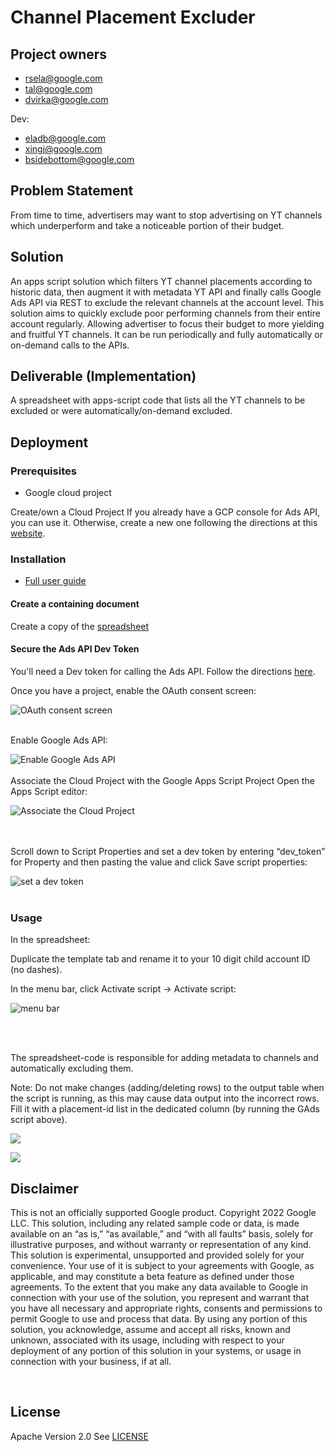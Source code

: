 
# Channel Placement Excluder


## Project owners
- rsela@google.com
- tal@google.com
- dvirka@google.com


Dev: 
- eladb@google.com
- xingj@google.com
- bsidebottom@google.com 



## Problem Statement

From time to time, advertisers may want to stop advertising on YT channels which underperform  and take a noticeable portion of their budget. 


## Solution

An apps script solution which filters YT channel placements according to historic data, then augment it with metadata YT API and finally calls Google Ads API via REST to exclude the relevant channels at the account level. This solution aims to quickly exclude poor performing channels from their entire account regularly. Allowing advertiser to focus their budget to more yielding and fruitful YT channels.
It can be run periodically and fully automatically or on-demand calls to the APIs.


## Deliverable (Implementation)

A spreadsheet with apps-script code that lists all the YT channels to be excluded or were automatically/on-demand excluded.



## Deployment

### Prerequisites

* Google cloud project

Create/own a Cloud Project
If you already have a GCP console for Ads API, you can use it.  Otherwise, create a new one following the directions at this [website](https://developers.google.com/google-ads/api/docs/first-call/oauth-cloud-project).




### Installation

* [Full user guide](https://docs.google.com/document/d/1NJWg1qfvxRiELdXGURPBgYUyPwdk26Nuxnxjf4k1EkY/edit?usp=sharing)


#### Create a containing document
Create a copy of the [spreadsheet](https://docs.google.com/spreadsheets/d/1LOIr41kw7oSCRTLanWK6rb5cguHFWzns4pIP3ix32EE/copy)



#### Secure the Ads API Dev Token
You'll need a Dev token for calling the Ads API. Follow the directions [here](https://developers.google.com/google-ads/api/docs/first-call/dev-token).




Once you have a project, enable the OAuth consent screen:

![OAuth consent screen](src/2022-05-16_23-53.png)
</br>
</br>

Enable Google Ads API:

![Enable Google Ads API](src/2022-05-16_23-54.png)
</br>
</br>
Associate the Cloud Project with the Google Apps Script Project
Open the Apps Script editor:

![Associate the Cloud Project](src/2022-05-16_23-54_1.png)

</br>
</br>
Scroll down to Script Properties and set a dev token by entering “dev_token” for Property and then pasting the value and click Save script properties: 

![set a dev token](src/2022-05-16_23-55.png)
</br>
</br>


### Usage

In the spreadsheet:

Duplicate the template tab and rename it to your 10 digit child account ID (no dashes). 

In the menu bar, click Activate script -> Activate script:

![menu bar](src/2022-05-16_23-57.png)

</br>
</br>

The spreadsheet-code is responsible for adding metadata to channels and automatically excluding them.

Note: Do not make changes (adding/deleting rows) to the output table when the script is running, as this may cause data output into the incorrect rows.
Fill it with a placement-id list in the dedicated column (by running the GAds script above). 

![](src/2022-05-16_23-56_2.png)

![](src/2022-05-16_23-56_1.png)


## Disclaimer

This is not an officially supported Google product.
Copyright 2022 Google LLC. This solution, including any related sample code or data, is made available on an “as is,” “as available,” and “with all faults” basis, solely for illustrative purposes, and without warranty or representation of any kind. This solution is experimental, unsupported and provided solely for your convenience. Your use of it is subject to your agreements with Google, as applicable, and may constitute a beta feature as defined under those agreements.  To the extent that you make any data available to Google in connection with your use of the solution, you represent and warrant that you have all necessary and appropriate rights, consents and permissions to permit Google to use and process that data.  By using any portion of this solution, you acknowledge, assume and accept all risks, known and unknown, associated with its usage, including with respect to your deployment of any portion of this solution in your systems, or usage in connection with your business, if at all.

</br>


## License
Apache Version 2.0
See [LICENSE](LICENSE)